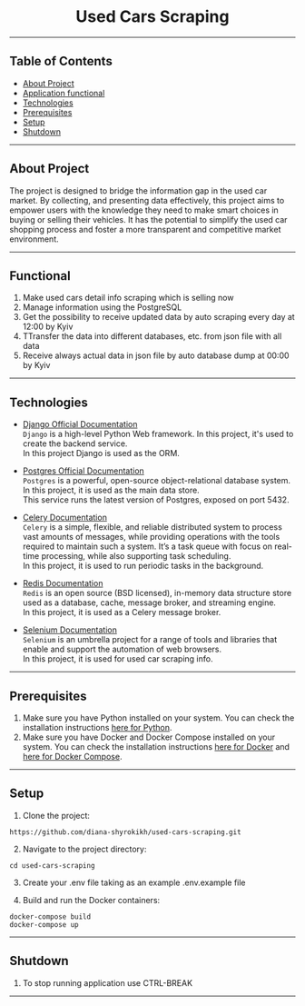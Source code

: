 <div align="center">

# Used Cars Scraping 

</div>


<hr>

## Table of Contents

- [About Project](#about-project)
- [Application functional](#functional)
- [Technologies](#technologies)
- [Prerequisites](#prerequisites)
- [Setup](#setup)
- [Shutdown](#shutdown)


<hr>

## About Project

The project is designed to bridge the information gap in the used car market. 
By collecting, and presenting data effectively, this project aims to empower users 
with the knowledge they need to make smart choices in buying or selling their vehicles. 
It has the potential to simplify the used car shopping process and foster 
a more transparent and competitive market environment.
<br>

<hr>

## Functional

1. Make used cars detail info scraping which is selling now <br>
2. Manage information using the PostgreSQL
3. Get the possibility to receive updated data by auto scraping every day at 12:00 by Kyiv
4. TTransfer the data into different databases, etc. from json file with all data
5. Receive always actual data in json file by auto database dump at 00:00 by Kyiv

<hr>

## Technologies

- [Django Official Documentation](https://docs.djangoproject.com/)
<br>`Django` is a high-level Python Web framework. 
In this project, it's used to create the backend service. 
<br>In this project Django is used as the ORM.


- [Postgres Official Documentation](https://www.postgresql.org/docs/)
<br>`Postgres` is a powerful, open-source object-relational database system. 
In this project, it is used as the main data store. 
<br>This service runs the latest version of Postgres, exposed on port 5432.


- [Celery Documentation](https://docs.celeryq.dev/en/stable/)
<br>`Celery` is a simple, flexible, and reliable distributed system to process vast amounts of messages, 
while providing operations with the tools required to maintain such a system.
It’s a task queue with focus on real-time processing, while also supporting task scheduling. 
<br>In this project, it is used to run periodic tasks in the background. 


- [Redis Documentation](https://redis.io/docs/)
<br>`Redis` is an open source (BSD licensed), in-memory data structure store used as 
a database, cache, message broker, and streaming engine. 
<br>In this project, it is used as a Celery message broker. 


- [Selenium Documentation](https://www.selenium.dev/documentation/)
<br>`Selenium` is an umbrella project for a range of tools and libraries that enable 
and support the automation of web browsers.
<br>In this project, it is used for used car scraping info. 


<hr>



## Prerequisites

1. Make sure you have Python installed on your system. 
You can check the installation instructions [here for Python](https://www.python.org/downloads/).
2. Make sure you have Docker and Docker Compose installed on your system. 
You can check the installation instructions [here for Docker](https://docs.docker.com/get-docker/) 
and [here for Docker Compose](https://docs.docker.com/compose/install/).

<hr>

## Setup

1. Clone the project:
```
https://github.com/diana-shyrokikh/used-cars-scraping.git
```

2. Navigate to the project directory:
```
cd used-cars-scraping
```

3. Сreate your .env file taking as an example .env.example file


4. Build and run the Docker containers:
```
docker-compose build
docker-compose up
```


<hr>

## Shutdown

1. To stop running application use CTRL-BREAK

<hr>
